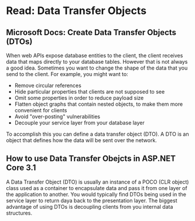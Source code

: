 # Read: Data Transfer Objects

## Microsoft Docs: Create Data Transfer Objects (DTOs)

When web APIs expose database entities to the client, the client receives data that maps directly to your database tables. However that is not always a good idea. Sometimes you want to change the shape of the data that you send to the client. For example, you might want to:

- Remove circular references
- Hide particular properties that clients are not supposed to see
- Omit some properties in order to reduce payload size
- Flatten object graphs that contain nested objects, to make them more convenient for clients
- Avoid "over-posting" vulnerabilities
- Decouple your service layer from your database layer

To accomplish this you can define a data transfer object (DTO). A DTO is an object that defines how the data will be sent over the network.

## How to use Data Transfer Obejcts in ASP.NET Core 3.1

A Data Transfer Object (DTO) is usually an instance of a POCO (CLR object) class used as a container to encapsulate data and pass it from one layer of the application to another. You would typically find DTOs being used in the service layer to return daya back to the presentation layer. The biggest advantage of using DTOs is decoupling clients from you internal data structures.